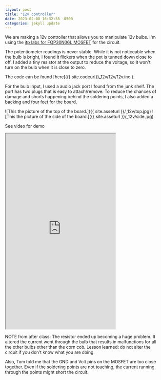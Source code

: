 ```yaml
---
layout: post
title: "12v controller"
date: 2023-02-08 16:32:58 -0500
categories: jekyll update
---
```


We are making a 12v controller that allows you to manipulate 12v bulbs.
I'm using the [itp labs for FQP30N06L MOSFET](https://itp.nyu.edu/physcomp/labs/motors-and-transistors/using-a-transistor-to-control-high-current-loads-with-an-arduino/) for the circuit.

The potentiometer readings is never stable. While it is not noticeable when the bulb is bright, I found it flickers when the pot is tunned down close to off. I added a tiny resistor at the output to reduce the voltage, so it won't turn on the bulb when it is close to zero.

The code can be found [here]({{ site.codeurl}}\_12v/12v/12v.ino ).

For the bulb input, I used a audio jack port I found from the junk shelf. The port has two plugs that is easy to attach/remove. To reduce the chances of damage and shorts happening behind the soldering points, I also added a backing and four feet for the board.

![This the picture of the top of the board.]({{ site.asseturl }}/\_12v/top.jpg)
![This the picture of the side of the board.]({{ site.asseturl }}/\_12v/side.jpg)

See video for demo

<iframe width="360" height="640"
  src="https://user-images.githubusercontent.com/51350490/220451484-515fa4e7-223d-464e-8f79-75b00d273631.mp4">
</iframe>

NOTE from after class:
The resistor ended up becoming a huge problem. It altered the current went through the bulb that results in malfunctions for all the other bulbs other than the corn cob. Lesson learned: do not alter the circuit if you don't know what you are doing.

Also, Tom told me that the GND and Volt pins on the MOSFET are too close together. Even if the soldering points are not touching, the current running through the points might short the circuit.
